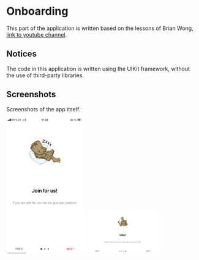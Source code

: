 Onboarding
============

This part of the application is written based on the lessons of Brian Wong, [link to youtube channel](https://www.youtube.com/channel/UCuP2vJ6kRutQBfRmdcI92mA).

## Notices
The code in this application is written using the UIKit framework, without the use of third-party libraries.


## Screenshots
Screenshots of the app itself.

<img src="https://github.com/konoin/Onboarding/blob/main/Image/Screen/IMG_0596.PNG" width="200">

<img src="https://github.com/konoin/Onboarding/blob/main/Image/Screen/IMG_0600.PNG" width="200">
